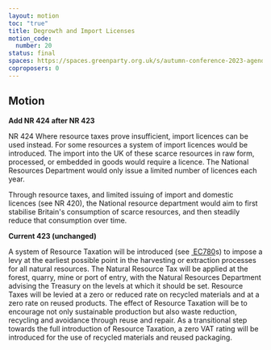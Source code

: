 ```yaml
---
layout: motion
toc: "true"
title: Degrowth and Import Licenses
motion_code:
  number: 20
status: final
spaces: https://spaces.greenparty.org.uk/s/autumn-conference-2023-agenda-forum/post/post/view?id=10938
coproposers: 0
---
```

## M﻿otion

**Add NR 424 after NR 423**

NR 424 Where resource taxes prove insufficient, import licences can be used instead. For some resources a system of import licences would be introduced. The import into the UK of these scarce resources in raw form, processed, or embedded in goods would require a licence. The National Resources Department would only issue a limited number of licences each year.

Through resource taxes, and limited issuing of import and domestic licences (see NR 420), the National resource department would aim to first stabilise Britain's consumption of scarce resources, and then steadily reduce that consumption over time.

**Current 423 (unchanged)**

A system of Resource Taxation will be introduced (see [ EC780](https://web.archive.org/web/20131113015343/http:/policy.greenparty.org.uk/index.php/ec#EC780)s) to impose a levy at the earliest possible point in the harvesting or extraction processes for all natural resources. The Natural Resource Tax will be applied at the forest, quarry, mine or port of entry, with the Natural Resources Department advising the Treasury on the levels at which it should be set. Resource Taxes will be levied at a zero or reduced rate on recycled materials and at a zero rate on reused products. The effect of Resource Taxation will be to encourage not only sustainable production but also waste reduction, recycling and avoidance through reuse and repair. As a transitional step towards the full introduction of Resource Taxation, a zero VAT rating will be introduced for the use of recycled materials and reused packaging.